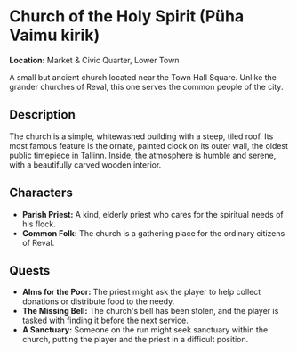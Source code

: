 # Church of the Holy Spirit (Püha Vaimu kirik)

**Location:** Market & Civic Quarter, Lower Town

A small but ancient church located near the Town Hall Square. Unlike the grander churches of Reval, this one serves the common people of the city.

## Description

The church is a simple, whitewashed building with a steep, tiled roof. Its most famous feature is the ornate, painted clock on its outer wall, the oldest public timepiece in Tallinn. Inside, the atmosphere is humble and serene, with a beautifully carved wooden interior.

## Characters

- **Parish Priest:** A kind, elderly priest who cares for the spiritual needs of his flock.
- **Common Folk:** The church is a gathering place for the ordinary citizens of Reval.

## Quests

- **Alms for the Poor:** The priest might ask the player to help collect donations or distribute food to the needy.
- **The Missing Bell:** The church's bell has been stolen, and the player is tasked with finding it before the next service.
- **A Sanctuary:** Someone on the run might seek sanctuary within the church, putting the player and the priest in a difficult position.
